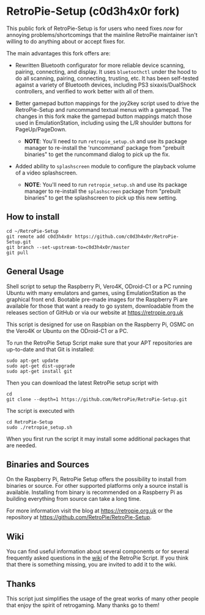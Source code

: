 RetroPie-Setup (c0d3h4x0r fork)
===============================
This public fork of RetroPie-Setup is for users who need fixes *now* for annoying problems/shortcomings that the mainline RetroPie maintainer isn't willing to do anything about or accept fixes for.

The main advantages this fork offers are:

* Rewritten Bluetooth configurator for more reliable device scanning, pairing, connecting, and display.  It uses `bluetoothctl` under the hood to do all scanning, pairing, connecting, trusting, etc.  It has been self-tested against a variety of Bluetooth devices, including PS3 sixaxis/DualShock controllers, and verified to work better with all of them.

* Better gamepad button mappings for the joy2key script used to drive the RetroPie-Setup and runcommand textual menus with a gamepad.  The changes in this fork make the gamepad button mappings match those used in EmulationStation, including using the L/R shoulder buttons for PageUp/PageDown.
  * **NOTE**: You'll need to run `retropie_setup.sh` and use its package manager to re-install the 'runcommand' package from "prebuilt binaries" to get the runcommand dialog to pick up the fix.

* Added ability to `splashscreen` module to configure the playback volume of a video splashscreen.
  * **NOTE**: You'll need to run `retropie_setup.sh` and use its package manager to re-install the `splashscreen` package from "prebuilt binaries" to get the splashscreen to pick up this new setting.

How to install
--------------
```shell
cd ~/RetroPie-Setup
git remote add c0d3h4x0r https://github.com/c0d3h4x0r/RetroPie-Setup.git
git branch --set-upstream-to=c0d3h4x0r/master
git pull
```

General Usage
-------------

Shell script to setup the Raspberry Pi, Vero4K, ODroid-C1 or a PC running Ubuntu with many emulators and games, using EmulationStation as the graphical front end. Bootable pre-made images for the Raspberry Pi are available for those that want a ready to go system, downloadable from the releases section of GitHub or via our website at https://retropie.org.uk

This script is designed for use on Raspbian on the Raspberry Pi, OSMC on the Vero4K or Ubuntu on the ODroid-C1 or a PC.

To run the RetroPie Setup Script make sure that your APT repositories are up-to-date and that Git is installed:

```shell
sudo apt-get update
sudo apt-get dist-upgrade
sudo apt-get install git
```

Then you can download the latest RetroPie setup script with

```shell
cd
git clone --depth=1 https://github.com/RetroPie/RetroPie-Setup.git
```

The script is executed with 

```shell
cd RetroPie-Setup
sudo ./retropie_setup.sh
```

When you first run the script it may install some additional packages that are needed.

Binaries and Sources
--------------------

On the Raspberry Pi, RetroPie Setup offers the possibility to install from binaries or source. For other supported platforms only a source install is available. Installing from binary is recommended on a Raspberry Pi as building everything from source can take a long time.

For more information visit the blog at https://retropie.org.uk or the repository at https://github.com/RetroPie/RetroPie-Setup.

Wiki
----

You can find useful information about several components or for several frequently asked questions in the [wiki](https://github.com/RetroPie/RetroPie-Setup/wiki) of the RetroPie Script. If you think that there is something missing, you are invited to add it to the wiki.


Thanks
------

This script just simplifies the usage of the great works of many other people that enjoy the spirit of retrogaming. Many thanks go to them!
